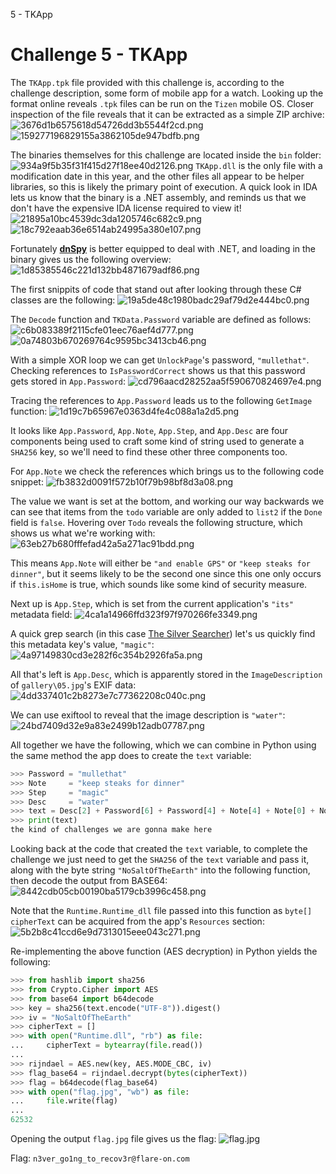 5 - TKApp

# Challenge 5 - TKApp

The `TKApp.tpk` file provided with this challenge is, according to the challenge description, some form of mobile app for a watch. Looking up the format online reveals `.tpk` files can be run on the `Tizen` mobile OS. Closer inspection of the file reveals that it can be extracted as a simple ZIP archive:
![3676d1b6575618d54726dd3b5544f2cd.png](../_resources/3b4d033758b54b258a45363a89a310b5.png)
![159277196829155a3862105de947bdfb.png](../_resources/898e45c24a1a44fc803ee31610b49e1b.png)

The binaries themselves for this challenge are located inside the `bin` folder:
![934a9f5b35f31f415d27f18ee40d2126.png](../_resources/0247d760dfe44c87907519ad5ea07bd2.png)
`TKApp.dll` is the only file with a modification date in this year, and the other files all appear to be helper libraries, so this is likely the primary point of execution. A quick look in IDA lets us know that the binary is a .NET assembly, and reminds us that we don't have the expensive IDA license required to view it!
![21895a10bc4539dc3da1205746c682c9.png](../_resources/12bdb53eceb24a8ea5486fe3a9ac460d.png)
![18c792eaab36e6514ab24995a380e107.png](../_resources/78537dfe7ef7475eb4d5a512e7df79be.png)

Fortunately [__dnSpy__](https://github.com/dnSpy/dnSpy/releases) is better equipped to deal with .NET, and loading in the binary gives us the following overview:
![1d85385546c221d132bb4871679adf86.png](../_resources/2b64387217cf4186a8f79061c24b3934.png)

The first snippits of code that stand out after looking through these C# classes are the following:
![19a5de48c1980badc29af79d2e444bc0.png](../_resources/e1b44ed09b7845c4800fda2fb3b44492.png)

The `Decode` function and `TKData.Password` variable are defined as follows:
![c6b083389f2115cfe01eec76aef4d777.png](../_resources/511acbd019564ed9b3c88102848b5538.png)
![0a74803b670269764c9595bc3413cb46.png](../_resources/95f727ab11b745369ac349c6280c0c70.png)

With a simple XOR loop we can get `UnlockPage`'s password, `"mullethat"`. Checking references to `IsPasswordCorrect` shows us that this password gets stored in `App.Password`:
![cd796aacd28252aa5f590670824697e4.png](../_resources/3bbcc565e41d4951a824882c56d2044f.png)

Tracing the references to `App.Password` leads us to the following `GetImage` function:
![1d19c7b65967e0363d4fe4c088a1a2d5.png](../_resources/9ed624292b9e4a9e82711350e81d1d54.png)

It looks like `App.Password`, `App.Note`, `App.Step`, and `App.Desc` are four components being used to craft some kind of string used to generate a `SHA256` key, so we'll need to find these other three components too.

For `App.Note` we check the references which brings us to the following code snippet:
![fb3832d0091f572b10f79b98bf8d3a08.png](../_resources/d2b7f884176e4c879f049efad5dcf081.png)

The value we want is set at the bottom, and working our way backwards we can see that items from the `todo` variable are only added to `list2` if the `Done` field is `false`. Hovering over `Todo` reveals the following structure, which shows us what we're working with:
![63eb27b680fffefad42a5a271ac91bdd.png](../_resources/ed0ff3586e20429e9a679d09f9f7a102.png)

This means `App.Note` will either be `"and enable GPS"` or `"keep steaks for dinner"`, but it seems likely to be the second one since this one only occurs if `this.isHome` is true, which sounds like some kind of security measure.

Next up is `App.Step`, which is set from the current application's `"its"` metadata field:
![4ca1a14966ffd323f97f970266fe3349.png](../_resources/d1c47a5ba4e844c0972926fe1bf52d41.png)

A quick grep search (in this case [The Silver Searcher](https://github.com/ggreer/the_silver_searcher))  let's us quickly find this metadata key's value, `"magic"`:
![4a97149830cd3e282f6c354b2926fa5a.png](../_resources/b1d58c3bc5a542018caf6fa35d57359a.png)

All that's left is `App.Desc`, which is apparently stored in the `ImageDescription` of `gallery\05.jpg`'s EXIF data:
![4dd337401c2b8273e7c77362208c040c.png](../_resources/893ab39936a94e91a993b8a69a0c3be1.png)

We can use exiftool to reveal that the image description is `"water"`:
![24bd7409d32e9a83e2499b12adb07787.png](../_resources/2b91fccf331641519ffa4668abdc157f.png)

All together we have the following, which we can combine in Python using the same method the app does to create the `text` variable:
```py
>>> Password = "mullethat"
>>> Note     = "keep steaks for dinner"
>>> Step     = "magic"
>>> Desc     = "water"
>>> text = Desc[2] + Password[6] + Password[4] + Note[4] + Note[0] + Note[17] + Note[18] + Note[16] + Note[11] + Note[13] + Note[12] + Note[15] + Step[4] + Password[6] + Desc[1] + Password[2] + Password[2] + Password[4] + Note[18] + Step[2] + Password[4] + Note[5] + Note[4] + Desc[0] + Desc[3] + Note[15] + Note[8] + Desc[4] + Desc[3] + Note[4] + Step[2] + Note[13] + Note[18] + Note[18] + Note[8] + Note[4] + Password[0] + Password[7] + Note[0] + Password[4] + Note[11] + Password[6] + Password[4] + Desc[4] + Desc[3]
>>> print(text)
the kind of challenges we are gonna make here
```

Looking back at the code that created the `text` variable, to complete the challenge we just need to get the `SHA256` of the `text` variable and pass it, along with the byte string `"NoSaltOfTheEarth"` into the following function, then decode the output from BASE64:
![8442cdb05cb00190ba5179cb3996c458.png](../_resources/6fc9b4bf0eec45a6921eca98a8472a4a.png)

Note that the `Runtime.Runtime_dll` file passed into this function as `byte[] cipherText` can be acquired from the app's `Resources` section:
![5b2b8c41ccd6e9d7313015eee043c271.png](../_resources/97b2a19e34114b5f96c029b3ebd1f4cc.png)

Re-implementing the above function (AES decryption) in Python yields the following:
```py
>>> from hashlib import sha256 
>>> from Crypto.Cipher import AES
>>> from base64 import b64decode
>>> key = sha256(text.encode("UTF-8")).digest()
>>> iv = "NoSaltOfTheEarth"
>>> cipherText = []
>>> with open("Runtime.dll", "rb") as file:
...     cipherText = bytearray(file.read())
... 
>>> rijndael = AES.new(key, AES.MODE_CBC, iv)
>>> flag_base64 = rijndael.decrypt(bytes(cipherText))
>>> flag = b64decode(flag_base64)
>>> with open("flag.jpg", "wb") as file:
...     file.write(flag)
... 
62532
```
Opening the output `flag.jpg` file gives us the flag:
![flag.jpg](../_resources/4725a4fc1b64450bbad682c5c1ad8bb6.jpg)

Flag: `n3ver_go1ng_to_recov3r@flare-on.com`